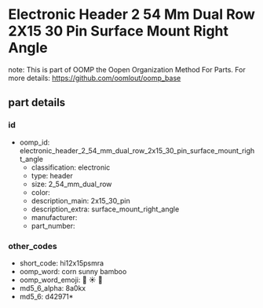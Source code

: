 # Electronic Header 2 54 Mm Dual Row 2X15 30 Pin Surface Mount Right Angle  

note: This is part of OOMP the Oopen Organization Method For Parts. For more details: https://github.com/oomlout/oomp_base

##  part details





### id
* oomp_id: electronic_header_2_54_mm_dual_row_2x15_30_pin_surface_mount_right_angle
  * classification: electronic
  * type: header
  * size: 2_54_mm_dual_row
  * color: 
  * description_main: 2x15_30_pin
  * description_extra: surface_mount_right_angle
  * manufacturer: 
  * part_number: 

### other_codes
* short_code: hi12x15psmra
* oomp_word: corn sunny bamboo
* oomp_word_emoji: :corn: :sunny: :bamboo:
* md5_6_alpha: 8a0kx
* md5_6: d42971* 